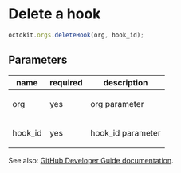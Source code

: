 # Delete a hook

```js
octokit.orgs.deleteHook(org, hook_id);
```

## Parameters

<table>
  <thead>
    <tr>
      <th>name</th>
      <th>required</th>
      <th>description</th>
    </tr>
  </thead>
  <tbody>
    <tr><td>org</td><td>yes</td><td>

org parameter

</td></tr>
<tr><td>hook_id</td><td>yes</td><td>

hook_id parameter

</td></tr>
  </tbody>
</table>

See also: [GitHub Developer Guide documentation](endpoint.documentationUrl).
